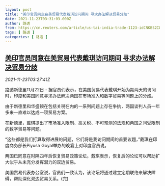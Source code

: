 ```yaml
---
layout: post
title: "美印官员同意在美贸易代表戴琪访问期间 寻求办法解决贸易分歧"
date: 2021-11-23T03:31:03.000Z
author: 路透
from: https://cn.reuters.com/article/us-tai-india-trade-1123-idCNKBS2I806D
tags: [ 路透 ]
categories: [ 路透 ]
---
```

<!--1637638263000-->
[美印官员同意在美贸易代表戴琪访问期间 寻求办法解决贸易分歧](https://cn.reuters.com/article/us-tai-india-trade-1123-idCNKBS2I806D)
------

<div>
<div><i>2021-11-23T03:27:41Z</i></div><p>路透新德里11月22日 - 据官员们表示，在美国贸易代表戴琪开始为期两天的访问时，印度和美国同意寻求办法解决两国在市场准入和数字贸易等问题上的分歧。</p><p>由于新德里和华盛顿在包括关税在内的一系列问题上存在争执，两国谈判人员一年多来一直难以达成一项贸易方案。</p><p>在新德里，戴琪提出了市场准入限制、高关税、不可预测的法规和两国之间受限制的数字贸易等问题。</p><p>“这些都是我们打算取得进展的问题，它们将是我访问期间的首要议题，”戴琪在印度商务部长Piyush Goyal举办的晚宴上对印度官员说。</p><p>两国已同意在时隔四年后恢复贸易政策论坛。戴琪表示，恢复后的论坛可以帮助扩大似乎从未充分发挥潜力的双边贸易。</p><p>美国贸易代表办公室说，官员们一致认为，该论坛将通过建立定期联络来解决障碍，帮助深化双边贸易关系。(完)</p>
</div>

